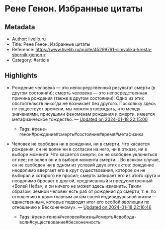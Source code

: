 # Рене Генон. Избранные цитаты

## Metadata
- Author: [livelib.ru]()
- Title: Рене Генон. Избранные цитаты
- Reference: https://www.livelib.ru/quote/45299761-simvolika-kresta-sbornik-genon-r
- Category: #article

## Highlights
- Рождение человека — это непосредственный результат смерти (в другом состоянии); смерть человека — это непосредственная причина рождения (также в другом состоянии). Одно из этих обстоятельств никогда не возникает без другого. Поскольку здесь не существует времени, мы можем утверждать, что между значениями, присущими феноменам рождения и смерти, имеется метафизическое тождество. — [Updated on 2024-01-18 22:15:00](https://hyp.is/4CtvdrY1Ee6ezyfn4OU3Bw/www.livelib.ru/quote/45299761-simvolika-kresta-sbornik-genon-r)
   - Tags: #рене-генон#рождение#смерть#состояние#время#метафизика



- Человек не свободен ни в рождении, ни в смерти. Что касается рождения, он не волен ни в согласии на него, ни в отказе, ни в выборе момента. Что касается смерти, он не свободен уклониться от нее; не волен он и в выборе момента смерти… Во всяком случае, он не свободен ни в одном из условий двух этих актов: рождение неодолимо ввергает его в круг существования, которое он не выбирал и которого не просил; смерть забирает его из этого круга и неодолимо бросает в другой, предписанный и предусмотренный «Волей Неба», и он ничего не может здесь изменить. Таким образом, земной человек есть раб от рождения до смерти, т. е. по отношению к двум главным актам своей индивидуальной жизни — единственным, которые подводят итог его особой эволюции по отношению к Бесконечному». — [Updated on 2024-01-18 22:16:46](https://hyp.is/H5UkLLY2Ee6XS4vwqqjy5Q/www.livelib.ru/quote/45299755-simvolika-kresta-sbornik-genon-r)
   - Tags: #рене-генон#человек#жизнь#смерть#свобода-воли#существование#бесконечность
